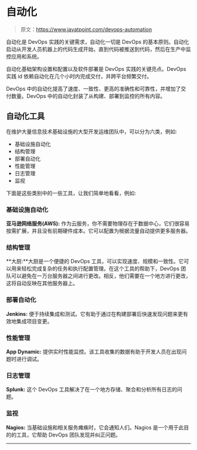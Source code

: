 # 自动化

> 原文：<https://www.javatpoint.com/devops-automation>

自动化是 DevOps 实践的关键需求，自动化一切是 DevOps 的基本原则。自动化启动从开发人员机器上的代码生成开始，直到代码被推送到代码，然后在生产中监控应用和系统。

自动化基础架构设置和配置以及软件部署是 DevOps 实践的关键亮点。DevOps 实践 id 依赖自动化在几个小时内完成交付，并跨平台频繁交付。

DevOps 中的自动化提高了速度、一致性、更高的准确性和可靠性，并增加了交付数量。DevOps 中的自动化封装了从构建、部署到监控的所有内容。

## 自动化工具

在维护大量信息技术基础设施的大型开发运维团队中，可以分为六类，例如:

*   基础设施自动化
*   结构管理
*   部署自动化
*   性能管理
*   日志管理
*   监视

下面是这些类别中的一些工具，让我们简单地看看，例如:

### 基础设施自动化

**亚马逊网络服务(AWS):** 作为云服务，你不需要物理存在于数据中心，它们很容易按需扩展，并且没有前期硬件成本。它可以配置为根据流量自动提供更多服务器。

### 结构管理

**大厨:**大厨是一个便捷的 DevOps 工具，可以实现速度、规模和一致性。它可以用来轻松完成复杂的任务和执行配置管理。在这个工具的帮助下，DevOps 团队可以避免在一万台服务器之间进行更改。相反，他们需要在一个地方进行更改，这将自动反映在其他服务器上。

### 部署自动化

**Jenkins:** 便于持续集成和测试。它有助于通过在构建部署后快速发现问题来更有效地集成项目变更。

### 性能管理

**App Dynamic:** 提供实时性能监控。该工具收集的数据有助于开发人员在出现问题时进行调试。

### 日志管理

**Splunk:** 这个 DevOps 工具解决了在一个地方存储、聚合和分析所有日志的问题。

### 监视

**Nagios:** 当基础设施和相关服务瘫痪时，它会通知人们。Nagios 是一个用于此目的的工具，它帮助 DevOps 团队发现并纠正问题。

* * *